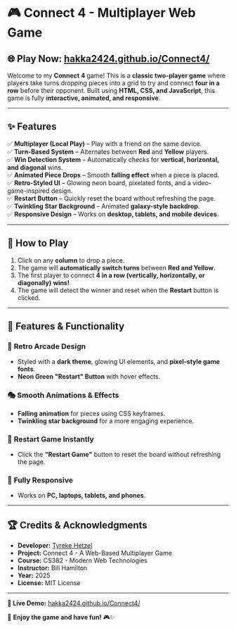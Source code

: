 # 🎮 **Connect 4 - Multiplayer Web Game**  

## 🌐 **Play Now: [hakka2424.github.io/Connect4/](https://hakka2424.github.io/Connect4/)**  

Welcome to my **Connect 4** game! This is a **classic two-player game** where players take turns dropping pieces into a grid to try and connect **four in a row** before their opponent. Built using **HTML, CSS, and JavaScript**, this game is fully **interactive, animated, and responsive**.  

---

## **✨ Features**
✅ **Multiplayer (Local Play)** – Play with a friend on the same device.  
✅ **Turn-Based System** – Alternates between **Red** and **Yellow** players.  
✅ **Win Detection System** – Automatically checks for **vertical, horizontal, and diagonal** wins.  
✅ **Animated Piece Drops** – Smooth **falling effect** when a piece is placed.  
✅ **Retro-Styled UI** – Glowing neon board, pixelated fonts, and a video-game-inspired design.  
✅ **Restart Button** – Quickly reset the board without refreshing the page.  
✅ **Twinkling Star Background** – Animated **galaxy-style backdrop**.  
✅ **Responsive Design** – Works on **desktop, tablets, and mobile devices**.  

---

## **🔧 How to Play**
1. Click on any **column** to drop a piece.  
2. The game will **automatically switch turns** between **Red and Yellow**.  
3. The first player to connect **4 in a row (vertically, horizontally, or diagonally)** **wins!**  
4. The game will detect the winner and reset when the **Restart** button is clicked.  

---

## **🚀 Features & Functionality**

### 🎨 **Retro Arcade Design**
- Styled with a **dark theme**, glowing UI elements, and **pixel-style game fonts**.  
- **Neon Green "Restart" Button** with hover effects.  

### 🎭 **Smooth Animations & Effects**
- **Falling animation** for pieces using CSS keyframes.  
- **Twinkling star background** for a more engaging experience.  

### 🔄 **Restart Game Instantly**
- Click the **"Restart Game"** button to reset the board without refreshing the page.  

### 📱 **Fully Responsive**
- Works on **PC, laptops, tablets, and phones**.  

---

## **🏆 Credits & Acknowledgments**  
- **Developer:** [Tyreke Hetzel](https://github.com/Hakka2424)  
- **Project:** Connect 4 - A Web-Based Multiplayer Game  
- **Course:** CS382 - Modern Web Technologies  
- **Instructor:** Bill Hamilton 
- **Year:** 2025  
- **License:** MIT License  

---

**📌 Live Demo:** [hakka2424.github.io/Connect4/](https://hakka2424.github.io/Connect4/)  

🚀 **Enjoy the game and have fun!** 🎮✨
